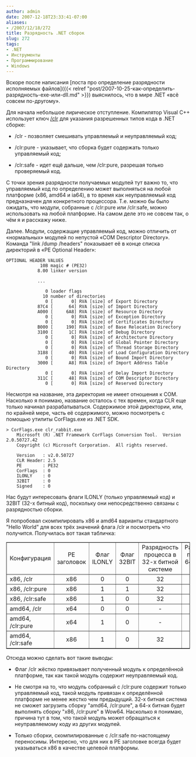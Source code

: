 ```yaml
---
author: admin
date: 2007-12-18T23:33:41-07:00
aliases:
- /2007/12/18/272
title: Разрядность .NET сборок
slug: 272
tags:
- .NET
- Инструменты
- Программирование
- Windows
---
```


Вскоре после написания [поста про определение разрядности исполняемых файлов]({{< relref "post/2007-10-25-как-определить-разрядность-exe-или-dll.md" >}}) выяснилось, что в мире .NET «всё совсем по-другому». 

<!--more-->

Для начала небольшое лирическое отступление. Компилятор Visual C++ использует ключ [/clr](http://msdn2.microsoft.com/en-us/library/k8d11d4s(VS.80).aspx) для указания разрешенных типов кода в .NET сборке:

  * /clr - позволяет смешивать управляемый и неуправляемый код; 

  * /clr:pure - указывает, что сборка будет содержать только управляемый код; 

  * /clr:safe - идет ещё дальше, чем /clr:pure, разрешая только проверяемый код. 

С точки зрения разрядности получаемых модулей тут важно то, что управляемый код по определению может выполняться на любой платформе (x86, amd64 и ia64), в то время как неуправляемый код предназначен для конкретного процессора. Т.е. можно бы было ожидать, что модули, собранные с /clr:pure или /clr:safe, можно использовать на любой платформе. На самом деле это не совсем так, о чём я и расскажу ниже.

Далее. Модули, содержащие управляемый код, можно отличить от «нормальных» модулей по непустой «COM Descriptor Directory». Команда "link /dump /headers" показывает её в конце списка директорий в «PE Optional Header»:

```no-highlight
OPTIONAL HEADER VALUES
             10B magic # (PE32)
            8.00 linker version

            ...

               0 loader flags
              10 number of directories
               0 [       0] RVA [size] of Export Directory
            87C4 [      64] RVA [size] of Import Directory
            A000 [     6A8] RVA [size] of Resource Directory
               0 [       0] RVA [size] of Exception Directory
               0 [       0] RVA [size] of Certificates Directory
            B000 [     190] RVA [size] of Base Relocation Directory
            3100 [      1C] RVA [size] of Debug Directory
               0 [       0] RVA [size] of Architecture Directory
               0 [       0] RVA [size] of Global Pointer Directory
               0 [       0] RVA [size] of Thread Storage Directory
            3188 [      40] RVA [size] of Load Configuration Directory
               0 [       0] RVA [size] of Bound Import Directory
            3000 [      A8] RVA [size] of Import Address Table Directory
               0 [       0] RVA [size] of Delay Import Directory
            311C [      48] RVA [size] of COM Descriptor Directory
               0 [       0] RVA [size] of Reserved Directory
```

Несмотря на название, эта директория не имеет отношения к COM. Насколько я понимаю, название осталось с тех времен, когда CLR еще только начинал разрабатываться. Содержимое этой директории, или, по крайней мере, часть её содержимого, можно посмотреть с помощью утилиты CorFlags.exe из .NET SDK. 

```no-highlight
> CorFlags.exe clr_rabbit.exe
    Microsoft (R) .NET Framework CorFlags Conversion Tool.  Version  2.0.50727.42
    Copyright (c) Microsoft Corporation.  All rights reserved.

    Version   : v2.0.50727
    CLR Header: 2.5
    PE        : PE32
    CorFlags  : 0
    ILONLY    : 0
    32BIT     : 0
    Signed    : 0

```

Нас будут интересовать флаги ILONLY (только управляемый код) и 32BIT (32-х битный код), поскольку они непосредственно связаны с разрядностью сборки.

Я попробовал скомпилировать x86 и amd64 варианты стандартного "Hello World" для всех трёх значений флага /clr и посмотреть что получится. Получилась вот такая табличка:

<table cellpadding="5" border="1" align="center" cellspacing="0">
  <tr>
    <td align="left" >Конфигурация</td>
    <td align="center" >PE заголовок</td>
    <td align="center" >Флаг ILONLY</td>
    <td align="center" >Флаг 32BIT</td>
    <td align="center" >Разрядность процесса в 32-х битной системе</td>
    <td align="center" >Разрядность процесса в 64-х битной системе</td>
  </tr>
  <tr>
    <td align="left" >x86, /clr</td>
    <td align="center" >x86</td>
    <td align="center" >0</td>
    <td align="center" >0</td>
    <td align="center" >32</td>
    <td align="center" >32</td>
  </tr>
  <tr>
    <td align="left" >x86, /clr:pure</td>
    <td align="center" >x86</td>
    <td align="center" >1</td>
    <td align="center" >1</td>
    <td align="center" >32</td>
    <td align="center" >32</td>
  </tr>
  <tr>
    <td align="left" >x86, /clr:safe</td>
    <td align="center" >x86</td>
    <td align="center" >1</td>
    <td align="center" >0</td>
    <td align="center" >32</td>
    <td align="center" >64</td>
  </tr>
  <tr>
    <td align="left" >amd64, /clr</td>
    <td align="center" >x64</td>
    <td align="center" >0</td>
    <td align="center" >0</td>
    <td align="center" >-</td>
    <td align="center" >64</td>
  </tr>
  <tr>
    <td align="left" >amd64, /clr:pure</td>
    <td align="center" >x64</td>
    <td align="center" >1</td>
    <td align="center" >0</td>
    <td align="center" >-</td>
    <td align="center" >64</td>
  </tr>
  <tr>
    <td align="left" >amd64, /clr:safe</td>
    <td align="center" >x86</td>
    <td align="center" >1</td>
    <td align="center" >0</td>
    <td align="center" >32</td>
    <td align="center" >64</td>
  </tr>
</table>

Отсюда можно сделать вот такие выводы:

  * Флаг /clr жёстко привязывает полученный модуль к определённой платформе, так как такой модуль содержит неуправляемый код. 

  * Не смотря на то, что модуль собранный с /clr:pure содержит только управляемый код, такой модуль привязан к определённой платформе не менее жестко чем предыдущий. 32-х битная система не сможет загрузить сборку "amd64, /clr:pure", а 64-х битная будет выполнять сборку "x86, /clr:pure" в Wow64. Насколько я понимаю, причина тут в том, что такой модуль может обращаться к неуправляемому коду из других модулей. 

  * Только сборки, скомпилированные с /clr:safe по-настоящему переносимы. Интересно, что для них в PE заголовке всегда будет указываться x86 в качестве целевой платформы. 
